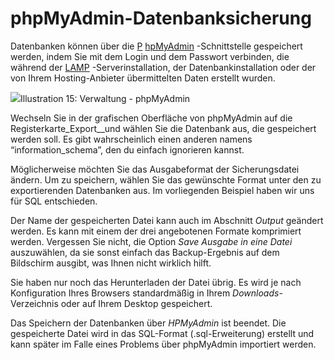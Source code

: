 # phpMyAdmin-Datenbanksicherung

Datenbanken können über die [P](http://fr.wikipedia.org/wiki/PhpMyAdmin) [hpMyAdmin](http://fr.wikipedia.org/wiki/PhpMyAdmin) -Schnittstelle gespeichert werden, indem Sie mit dem Login und dem Passwort verbinden, die während der [LAMP](http://fr.wikipedia.org/wiki/LAMP) -Serverinstallation, der Datenbankinstallation oder der von Ihrem Hosting-Anbieter übermittelten Daten erstellt wurden.

![](../../../.gitbook/assets/phpaccueuil%20%283%29.png)Illustration 15: Verwaltung - phpMyAdmin

Wechseln Sie in der grafischen Oberfläche von phpMyAdmin auf die Registerkarte\_Export\_\_und wählen Sie die Datenbank aus, die gespeichert werden soll. Es gibt wahrscheinlich einen anderen namens “information\_schema”, den du einfach ignorieren kannst.

Möglicherweise möchten Sie das Ausgabeformat der Sicherungsdatei ändern. Um zu speichern, wählen Sie das gewünschte Format unter den zu exportierenden Datenbanken aus. Im vorliegenden Beispiel haben wir uns für SQL entschieden.

Der Name der gespeicherten Datei kann auch im Abschnitt _Output_ geändert werden. Es kann mit einem der drei angebotenen Formate komprimiert werden. Vergessen Sie nicht, die Option _Save Ausgabe in eine Datei_ auszuwählen, da sie sonst einfach das Backup-Ergebnis auf dem Bildschirm ausgibt, was Ihnen nicht wirklich hilft.

Sie haben nur noch das Herunterladen der Datei übrig. Es wird je nach Konfiguration Ihres Browsers standardmäßig in Ihrem _Downloads_-Verzeichnis oder auf Ihrem Desktop gespeichert.

Das Speichern der Datenbanken über _HPMyAdmin_ ist beendet. Die gespeicherte Datei wird in das SQL-Format \(.sql-Erweiterung\) erstellt und kann später im Falle eines Problems über phpMyAdmin importiert werden.

